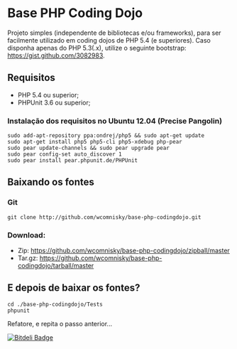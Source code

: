 Base PHP Coding Dojo
====================

Projeto simples (independente de bibliotecas e/ou frameworks), para ser facilmente utilizado em coding dojos de PHP 5.4 (e superiores). Caso disponha apenas do PHP 5.3(.x), utilize o seguinte bootstrap: https://gist.github.com/3082983.

## Requisitos
* PHP 5.4 ou superior;
* PHPUnit 3.6 ou superior;

### Instalação dos requisitos no Ubuntu 12.04 (Precise Pangolin)
    sudo add-apt-repository ppa:ondrej/php5 && sudo apt-get update
    sudo apt-get install php5 php5-cli php5-xdebug php-pear
    sudo pear update-channels && sudo pear upgrade pear
    sudo pear config-set auto_discover 1
    sudo pear install pear.phpunit.de/PHPUnit
    
## Baixando os fontes

### Git
    git clone http://github.com/wcomnisky/base-php-codingdojo.git
    
### Download:
* Zip: https://github.com/wcomnisky/base-php-codingdojo/zipball/master
* Tar.gz: https://github.com/wcomnisky/base-php-codingdojo/tarball/master

## E depois de baixar os fontes?
    cd ./base-php-codingdojo/Tests
    phpunit

Refatore, e repita o passo anterior...


[![Bitdeli Badge](https://d2weczhvl823v0.cloudfront.net/wcomnisky/base-php-codingdojo/trend.png)](https://bitdeli.com/free "Bitdeli Badge")

